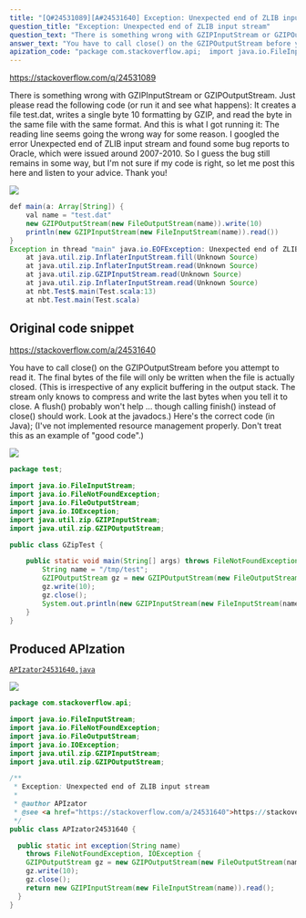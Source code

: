 ```yaml
---
title: "[Q#24531089][A#24531640] Exception: Unexpected end of ZLIB input stream"
question_title: "Exception: Unexpected end of ZLIB input stream"
question_text: "There is something wrong with GZIPInputStream or GZIPOutputStream. Just please read the following code (or run it and see what happens): It creates a file test.dat, writes a single byte 10 formatting by GZIP, and read the byte in the same file with the same format. And this is what I got running it: The reading line seems going the wrong way for some reason. I googled the error Unexpected end of ZLIB input stream and found some bug reports to Oracle, which were issued around 2007-2010. So I guess the bug still remains in some way, but I'm not sure if my code is right, so let me post this here and listen to your advice. Thank you!"
answer_text: "You have to call close() on the GZIPOutputStream before you attempt to read it.  The final bytes of the file will only be written when the file is actually closed.  (This is irrespective of any explicit buffering in the output stack.  The stream only knows to compress and write the last bytes when you tell it to close.  A flush() probably won't help ... though calling finish() instead of close() should work. Look at the javadocs.) Here's the correct code (in Java); (I've not implemented resource management properly.  Don't treat this as an example of \"good code\".)"
apization_code: "package com.stackoverflow.api;  import java.io.FileInputStream; import java.io.FileNotFoundException; import java.io.FileOutputStream; import java.io.IOException; import java.util.zip.GZIPInputStream; import java.util.zip.GZIPOutputStream;  /**  * Exception: Unexpected end of ZLIB input stream  *  * @author APIzator  * @see <a href=\"https://stackoverflow.com/a/24531640\">https://stackoverflow.com/a/24531640</a>  */ public class APIzator24531640 {    public static int exception(String name)     throws FileNotFoundException, IOException {     GZIPOutputStream gz = new GZIPOutputStream(new FileOutputStream(name));     gz.write(10);     gz.close();     return new GZIPInputStream(new FileInputStream(name)).read();   } }"
---
```


https://stackoverflow.com/q/24531089

There is something wrong with GZIPInputStream or GZIPOutputStream. Just please read the following code (or run it and see what happens):
It creates a file test.dat, writes a single byte 10 formatting by GZIP, and read the byte in the same file with the same format.
And this is what I got running it:
The reading line seems going the wrong way for some reason.
I googled the error Unexpected end of ZLIB input stream and found some bug reports to Oracle, which were issued around 2007-2010. So I guess the bug still remains in some way, but I&#x27;m not sure if my code is right, so let me post this here and listen to your advice. Thank you!


<div class="code-logo"><img src="/stackoverflow.png" /></div>

```java
def main(a: Array[String]) {
    val name = "test.dat"
    new GZIPOutputStream(new FileOutputStream(name)).write(10)
    println(new GZIPInputStream(new FileInputStream(name)).read())
}
Exception in thread "main" java.io.EOFException: Unexpected end of ZLIB input stream
    at java.util.zip.InflaterInputStream.fill(Unknown Source)
    at java.util.zip.InflaterInputStream.read(Unknown Source)
    at java.util.zip.GZIPInputStream.read(Unknown Source)
    at java.util.zip.InflaterInputStream.read(Unknown Source)
    at nbt.Test$.main(Test.scala:13)
    at nbt.Test.main(Test.scala)
```


## Original code snippet

https://stackoverflow.com/a/24531640

You have to call close() on the GZIPOutputStream before you attempt to read it.  The final bytes of the file will only be written when the file is actually closed.  (This is irrespective of any explicit buffering in the output stack.  The stream only knows to compress and write the last bytes when you tell it to close.  A flush() probably won&#x27;t help ... though calling finish() instead of close() should work. Look at the javadocs.)
Here&#x27;s the correct code (in Java);
(I&#x27;ve not implemented resource management properly.  Don&#x27;t treat this as an example of &quot;good code&quot;.)

<div class="code-logo"><img src="/stackoverflow.png" /></div>

```java
package test;

import java.io.FileInputStream;
import java.io.FileNotFoundException;
import java.io.FileOutputStream;
import java.io.IOException;
import java.util.zip.GZIPInputStream;
import java.util.zip.GZIPOutputStream;

public class GZipTest {

    public static void main(String[] args) throws FileNotFoundException, IOException {
        String name = "/tmp/test";
        GZIPOutputStream gz = new GZIPOutputStream(new FileOutputStream(name));
        gz.write(10);
        gz.close();
        System.out.println(new GZIPInputStream(new FileInputStream(name)).read());
    }
}
```

## Produced APIzation

[`APIzator24531640.java`](https://github.com/pasqualesalza/apization-temp-data/raw/master/search/APIzator24531640.java)

<div class="code-logo"><img src="/apizator.png" /></div>

```java
package com.stackoverflow.api;

import java.io.FileInputStream;
import java.io.FileNotFoundException;
import java.io.FileOutputStream;
import java.io.IOException;
import java.util.zip.GZIPInputStream;
import java.util.zip.GZIPOutputStream;

/**
 * Exception: Unexpected end of ZLIB input stream
 *
 * @author APIzator
 * @see <a href="https://stackoverflow.com/a/24531640">https://stackoverflow.com/a/24531640</a>
 */
public class APIzator24531640 {

  public static int exception(String name)
    throws FileNotFoundException, IOException {
    GZIPOutputStream gz = new GZIPOutputStream(new FileOutputStream(name));
    gz.write(10);
    gz.close();
    return new GZIPInputStream(new FileInputStream(name)).read();
  }
}

```